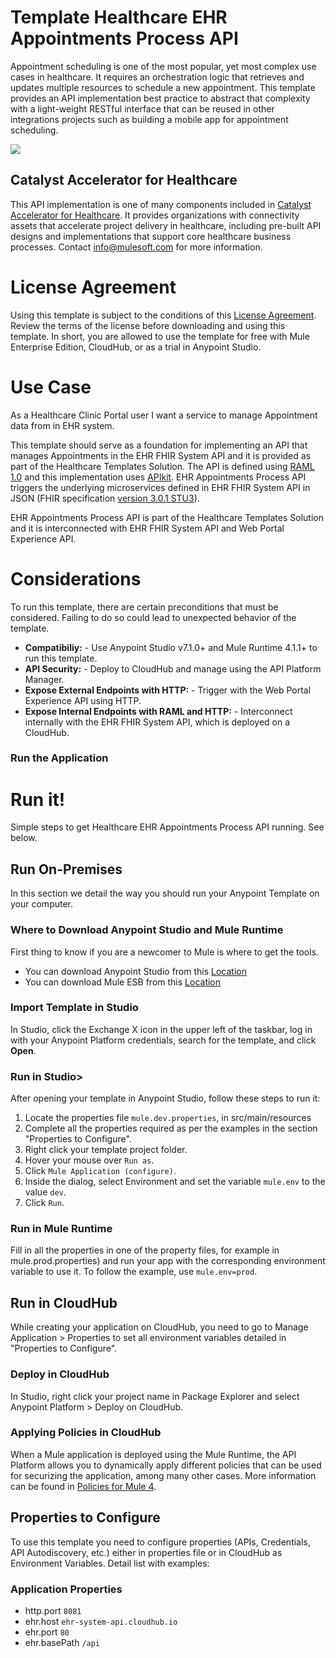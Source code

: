 # Template Healthcare EHR Appointments Process API

Appointment scheduling is one of the most popular, yet most complex use cases in healthcare. It requires an orchestration logic that retrieves and updates multiple resources to schedule a new appointment. This template provides an API implementation best practice to abstract that complexity with a light-weight RESTful interface that can be reused in other integrations projects such as building a mobile app for appointment scheduling. 

![](https://www.lucidchart.com/publicSegments/view/6c0eab9d-b684-43bd-96c5-61b323fd6399/image.png)

## Catalyst Accelerator for Healthcare
This API implementation is one of many components included in [Catalyst Accelerator for Healthcare](/exchange/68ef9520-24e9-4cf2-b2f5-620025690913/catalyst-accelerator-for-healthcare/). It provides organizations with connectivity assets that accelerate project delivery in healthcare, including pre-built API designs and implementations that support core healthcare business processes. Contact [info@mulesoft.com](mailto:info@mulesoft.com) for more information.

# License Agreement
Using this template is subject to the conditions of this <a href="https://github.com/mulesoft/template-sfdc2nets-opportunity-aggregation/blob/4.1/AnypointTemplateLicense.pdf">License Agreement</a>. Review the terms of the license before downloading and using this template. In short, you are allowed to use the template for free with Mule Enterprise Edition, CloudHub, or as a trial in Anypoint Studio.

# Use Case
As a Healthcare Clinic Portal user I want a service to manage Appointment data from in EHR system.

This template should serve as a foundation for implementing an API that manages Appointments in the EHR FHIR System API and it is provided as part of the Healthcare Templates Solution. The API is defined using 
[RAML 1.0](http://raml.org) and this implementation uses [APIkit](https://docs.mulesoft.com/anypoint-platform-for-apis/apikit-basic-anatomy#basic-anatomy). 
EHR Appointments Process API triggers the underlying microservices defined in EHR FHIR System API in JSON 
(FHIR specification [version 3.0.1 STU3](https://www.hl7.org/FHIR/index.html)).

EHR Appointments Process API is part of the Healthcare Templates Solution and it is interconnected with EHR FHIR System API and Web Portal Experience API.

# Considerations
To run this template, there are certain preconditions that must be considered. Failing to do so could lead to unexpected behavior of the template. 

- **Compatibiliy:** - Use Anypoint Studio v7.1.0+ and Mule Runtime 4.1.1+ to run this template.
- **API Security:** - Deploy to CloudHub and manage using the API Platform Manager.
- **Expose External Endpoints with HTTP:** - Trigger with the Web Portal Experience API using HTTP.
- **Expose Internal Endpoints with RAML and HTTP:** - Interconnect internally with the EHR FHIR System API, which is deployed on a CloudHub.


### Run the Application

# Run it!
Simple steps to get Healthcare EHR Appointments Process API running.
See below.

## Run On-Premises
In this section we detail the way you should run your Anypoint Template on your computer.

### Where to Download Anypoint Studio and Mule Runtime
First thing to know if you are a newcomer to Mule is where to get the tools.

+ You can download Anypoint Studio from this [Location](http://www.mulesoft.com/platform/studio)
+ You can download Mule ESB from this [Location](http://www.mulesoft.com/platform/soa/mule-esb-open-source-esb)

### Import Template in Studio
In Studio, click the Exchange X icon in the upper left of the taskbar, log in with your
Anypoint Platform credentials, search for the template, and click **Open**.

### Run in Studio>
After opening your template in Anypoint Studio, follow these steps to run it:

1. Locate the properties file `mule.dev.properties`, in src/main/resources
2. Complete all the properties required as per the examples in the section "Properties to Configure".
3. Right click your template project folder.
4. Hover your mouse over `Run as`.
5. Click `Mule Application (configure)`.
6. Inside the dialog, select Environment and set the variable `mule.env` to the value `dev`.
7. Click `Run`.

### Run in Mule Runtime
Fill in all the properties in one of the property files, for example in mule.prod.properties) and run your app with the corresponding environment variable to use it. To follow the example, use `mule.env=prod`.

## Run in CloudHub
While creating your application on CloudHub, you need to go to Manage Application > Properties to set all environment variables detailed in "Properties to Configure".

### Deploy in CloudHub

In Studio, right click your project name in Package Explorer and select Anypoint Platform > Deploy on CloudHub.

### Applying Policies in CloudHub

When a Mule application is deployed using the Mule Runtime, the API Platform allows you to dynamically apply different policies that can be used for securizing the application, among many other cases. More information can be found in [Policies for Mule 4](https://docs.mulesoft.com/api-manager/2.x/policies-mule4).

## Properties to Configure
To use this template you need to configure properties (APIs, Credentials, API Autodiscovery, etc.) either in properties file or in CloudHub as Environment Variables. Detail list with examples:

### Application Properties

- http.port `8081`
- ehr.host `ehr-system-api.cloudhub.io`
- ehr.port `80`
- ehr.basePath `/api`

